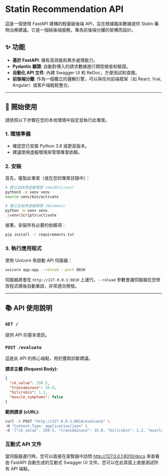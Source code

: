 # Statin Recommendation API

這是一個使用 FastAPI 建構的輕量級後端 API，旨在根據臨床數據提供 Statin 藥物治療建議。它是一個純後端服務，專為前後端分離的架構而設計。

## ✨ 功能

- **基於 FastAPI**: 擁有高效能和異步處理能力。
- **Pydantic 驗證**: 自動對傳入的請求數據進行類型檢查和驗證。
- **自動化 API 文件**: 內建 Swagger UI 和 ReDoc，方便測試和查閱。
- **前後端分離**: 作為一個獨立的邏輯引擎，可以與任何前端框架（如 React, Vue, Angular）或客戶端輕鬆整合。

---

## 🚀 開始使用

請依照以下步驟在您的本地環境中設定並執行此專案。

### 1. 環境準備

- 確認您已安裝 Python 3.8 或更高版本。
- 建議使用虛擬環境來管理專案依賴。

### 2. 安裝

首先，複製此專案（或在您的專案目錄中）：

```bash
# 建立並啟用虛擬環境 (macOS/Linux)
python3 -m venv venv
source venv/bin/activate

# 建立並啟用虛擬環境 (Windows)
python -m venv venv
.\venv\Scripts\activate
```

接著，安裝所有必要的依賴項：

```bash
pip install -r requirements.txt
```

### 3. 執行應用程式

使用 Uvicorn 來啟動 API 伺服器：

```bash
uvicorn app:app --reload --port 8010
```

伺服器將會在 `http://127.0.0.1:8010` 上運行。`--reload` 參數會讓伺服器在您修改程式碼後自動重啟，非常適合開發。

---

## 📚 API 使用說明

### `GET /`

提供 API 的基本資訊。

### `POST /evaluate`

這是此 API 的核心端點，用於獲取診斷建議。

**請求主體 (Request Body):**

```json
{
  "ck_value": 250.5,
  "transaminase": 35.0,
  "bilirubin": 1.2,
  "muscle_symptoms": false
}
```

**範例請求 (cURL):**

```bash
curl -X POST "http://127.0.0.1:8010/evaluate" \
-H "Content-Type: application/json" \
-d '{"ck_value": 250.5, "transaminase": 35.0, "bilirubin": 1.2, "muscle_symptoms": false}'
```

### 互動式 API 文件

當伺服器運行時，您可以直接在瀏覽器中訪問 http://127.0.0.1:8010/docs 來查看由 FastAPI 自動生成的互動式 Swagger UI 文件。您可以在此頁面上直接測試所有 API 端點。